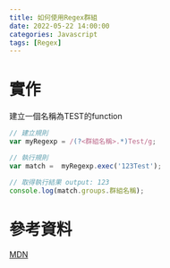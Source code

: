 ```yaml
---
title: 如何使用Regex群組
date: 2022-05-22 14:00:00
categories: Javascript
tags: [Regex]
---
```


# 實作

建立一個名稱為TEST的function

```javascript
// 建立規則
var myRegexp = /(?<群組名稱>.*)Test/g;

// 執行規則
var match =  myRegexp.exec('123Test');

// 取得執行結果 output: 123
console.log(match.groups.群組名稱);
```

<!--more-->

# 參考資料
[MDN](https://developer.mozilla.org/en-US/docs/Web/JavaScript/Guide/Regular_Expressions/Groups_and_Ranges)